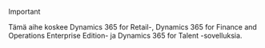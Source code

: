 > [!IMPORTANT]
> Tämä aihe koskee Dynamics 365 for Retail-, Dynamics 365 for Finance and Operations Enterprise Edition- ja Dynamics 365 for Talent -sovelluksia.
